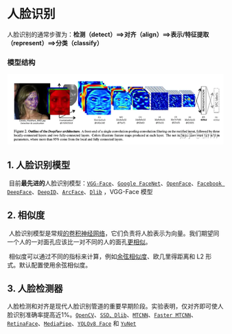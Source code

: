 # 人脸识别

人脸识别的通常步骤为：**检测（detect）==>对齐（align）==>表示/特征提取（represent）==>分类（classify）**

### **模型结构**

![img](./assets/v2-714dd80efe305299e2f204e59e47c259_720w.webp)

## 1. 人脸识别模型

​	目前**最先进的**人脸识别模型：[`VGG-Face`](https://sefiks.com/2018/08/06/deep-face-recognition-with-keras/)、[`Google FaceNet`](https://sefiks.com/2018/09/03/face-recognition-with-facenet-in-keras/)、[`OpenFace`](https://sefiks.com/2019/07/21/face-recognition-with-openface-in-keras/)、[`Facebook DeepFace`](https://sefiks.com/2020/02/17/face-recognition-with-facebook-deepface-in-keras/)、[`DeepID`](https://sefiks.com/2020/06/16/face-recognition-with-deepid-in-keras/)、[`ArcFace`](https://sefiks.com/2020/12/14/deep-face-recognition-with-arcface-in-keras-and-python/)、[`Dlib`](https://sefiks.com/2020/07/11/face-recognition-with-dlib-in-python/) ，VGG-Face 模型

## 2. 相似度

​	人脸识别模型是常规[的卷积神经网络](https://sefiks.com/2018/03/23/convolutional-autoencoder-clustering-images-with-neural-networks/)，它们负责将人脸表示为向量。我们期望同一个人的一对面孔应该比一对不同的人的面孔[更相似](https://sefiks.com/2020/05/22/fine-tuning-the-threshold-in-face-recognition/)。

​	相似度可以通过不同的指标来计算，例如[余弦相似度](https://sefiks.com/2018/08/13/cosine-similarity-in-machine-learning/)、欧几里得距离和 L2 形式。默认配置使用余弦相似度。

## 3. **人脸检测器**

​	人脸检测和对齐是现代人脸识别管道的重要早期阶段。实验表明，仅对齐即可使人脸识别准确率提高近1%。[`OpenCV`](https://sefiks.com/2020/02/23/face-alignment-for-face-recognition-in-python-within-opencv/)、[`SSD、`](https://sefiks.com/2020/08/25/deep-face-detection-with-opencv-in-python/)[`Dlib`](https://sefiks.com/2020/07/11/face-recognition-with-dlib-in-python/)、[`MTCNN`](https://sefiks.com/2020/09/09/deep-face-detection-with-mtcnn-in-python/)、[`Faster MTCNN`](https://github.com/timesler/facenet-pytorch)、[`RetinaFace`](https://sefiks.com/2021/04/27/deep-face-detection-with-retinaface-in-python/)、[`MediaPipe`](https://sefiks.com/2022/01/14/deep-face-detection-with-mediapipe/)、[`YOLOv8 Face`](https://github.com/derronqi/yolov8-face) 和 [`YuNet`](https://github.com/ShiqiYu/libfacedetection) 

